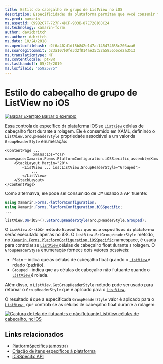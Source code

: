 ```yaml
---
title: Estilo do cabeçalho de grupo de ListView no iOS
description: Especificidades da plataforma permitem que você consumir funcionalidade só está disponível em uma plataforma específica, sem implementar renderizadores personalizados ou efeitos. Este artigo explica como utilizar o iOS específicos da plataforma que controla se as células de cabeçalho ListView float durante a rolagem.
ms.prod: xamarin
ms.assetid: 099B2C7F-727F-4BCF-903B-87E728108C24
ms.technology: xamarin-forms
author: davidbritch
ms.author: dabritch
ms.date: 10/24/2018
ms.openlocfilehash: e2f6a402d1df8b842e147ab145474688c203aaa6
ms.sourcegitcommit: b23a107b0fe3d2f814ae35b52a5855b6ce2a3513
ms.translationtype: MT
ms.contentlocale: pt-BR
ms.lasthandoff: 05/20/2019
ms.locfileid: "65925875"
---
```

# <a name="listview-group-header-style-on-ios"></a>Estilo do cabeçalho de grupo de ListView no iOS

[![Baixar Exemplo](~/media/shared/download.png) Baixar o exemplo](https://developer.xamarin.com/samples/xamarin-forms/UserInterface/PlatformSpecifics/)

Essa controla de específico da plataforma iOS se [ `ListView` ](xref:Xamarin.Forms.ListView) células de cabeçalho float durante a rolagem. Ele é consumido em XAML, definindo o `ListView.GroupHeaderStyle` propriedade associável a um valor da `GroupHeaderStyle` enumeração:

```xaml
<ContentPage ...
             xmlns:ios="clr-namespace:Xamarin.Forms.PlatformConfiguration.iOSSpecific;assembly=Xamarin.Forms.Core">
    <StackLayout Margin="20">
        <ListView ... ios:ListView.GroupHeaderStyle="Grouped">
            ...
        </ListView>
    </StackLayout>
</ContentPage>
```

Como alternativa, ele pode ser consumido de C# usando a API fluente:

```csharp
using Xamarin.Forms.PlatformConfiguration;
using Xamarin.Forms.PlatformConfiguration.iOSSpecific;
...

listView.On<iOS>().SetGroupHeaderStyle(GroupHeaderStyle.Grouped);
```

O `ListView.On<iOS>` método Especifica que este específicos da plataforma serão executado apenas no iOS. O `ListView.SetGroupHeaderStyle` método, no [ `Xamarin.Forms.PlatformConfiguration.iOSSpecific` ](xref:Xamarin.Forms.PlatformConfiguration.iOSSpecific) namespace, é usada para controlar se [ `ListView` ](xref:Xamarin.Forms.ListView) células de cabeçalho float durante a rolagem. O `GroupHeaderStyle` enumeração fornece dois valores possíveis:

- `Plain` – indica que as células de cabeçalho float quando o [ `ListView` ](xref:Xamarin.Forms.ListView) é rolado (padrão).
- `Grouped` – indica que as células de cabeçalho não flutuante quando o [ `ListView` ](xref:Xamarin.Forms.ListView) é rolada.

Além disso, o `ListView.GetGroupHeaderStyle` método pode ser usado para retornar o `GroupHeaderStyle` que é aplicado para o [ `ListView` ](xref:Xamarin.Forms.ListView).

O resultado é que a especificada `GroupHeaderStyle` valor é aplicado para o [ `ListView` ](xref:Xamarin.Forms.ListView), que controla se as células de cabeçalho float durante a rolagem:

[![Captura de tela de flutuantes e não flutuante ListView células de cabeçalho, no iOS](listview-group-header-style-images/group-header-styles.png "ListView com células de cabeçalho flutuante e não flutuante")](listview-group-header-style-images/group-header-styles-large.png#lightbox "ListView com células de cabeçalho flutuante e não flutuante")

## <a name="related-links"></a>Links relacionados

- [PlatformSpecifics (amostra)](https://developer.xamarin.com/samples/xamarin-forms/UserInterface/PlatformSpecifics/)
- [Criação de itens específicos à plataforma](~/xamarin-forms/platform/platform-specifics/index.md#creating-platform-specifics)
- [iOSSpecific API](xref:Xamarin.Forms.PlatformConfiguration.iOSSpecific)
